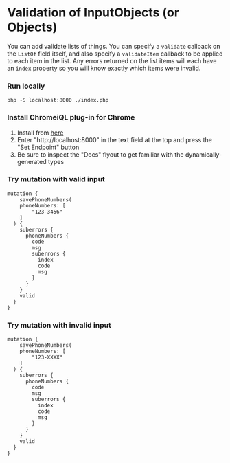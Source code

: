 # Validation of InputObjects (or Objects) 

You can add validate lists of things. You can specify a `validate` callback on the `ListOf` field itself, and also specify a `validateItem` callback to be applied to each item in the list. Any errors returned on the list items will each have an `index` property so you will know exactly which items were invalid.


### Run locally
```
php -S localhost:8000 ./index.php
```

### Install ChromeiQL plug-in for Chrome
1. Install from [here](https://chrome.google.com/webstore/detail/chromeiql/fkkiamalmpiidkljmicmjfbieiclmeij?hl=en)
2. Enter "http://localhost:8000" in the text field at the top and press the "Set Endpoint" button
3. Be sure to inspect the "Docs" flyout to get familiar with the dynamically-generated types


### Try mutation with valid input
```
mutation {
	savePhoneNumbers(
    phoneNumbers: [
    	"123-3456"
  	]
  ) {
    suberrors {
      phoneNumbers {
        code
        msg
        suberrors {
          index
          code
          msg
        }
      }
    }
    valid
  }
}
```

### Try mutation with invalid input
```
mutation {
	savePhoneNumbers(
    phoneNumbers: [
    	"123-XXXX"
  	]
  ) {
    suberrors {
      phoneNumbers {
        code
        msg
        suberrors {
          index
          code
          msg
        }
      }
    }
    valid
  }
}
```